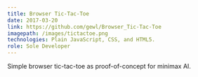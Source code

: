 ```yaml
---
title: Browser Tic-Tac-Toe
date: 2017-03-20
link: https://github.com/gewl/Browser_Tic-Tac-Toe
imagepath: /images/tictactoe.png
technologies: Plain JavaScript, CSS, and HTML5.
role: Sole Developer
---
```

Simple browser tic-tac-toe as proof-of-concept for minimax AI.
